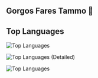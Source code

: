 ## Gorgos Fares Tammo 👋

## Top Languages
![Top Languages](https://github-readme-stats.vercel.app/api/top-langs/?username=Gorgostammos&layout=compact&langs_count=10&hide=less,SCSS&cache_seconds=1800)

![Top Languages (Detailed)](https://github-readme-stats.vercel.app/api/top-langs/?username=Gorgostammos&langs_count=10&hide=less,scss&cache_seconds=1800)

![Top Languages]([https://github-readme-stats.vercel.app/api/top-langs/?username=Gorgostammos&layout=compact&langs_count=10&hide=less,SCSS&cache_seconds=1800])













